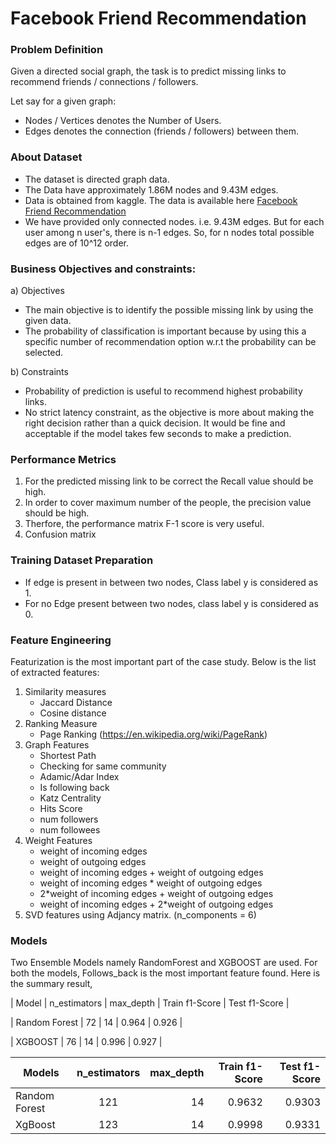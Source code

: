 # Facebook Friend Recommendation
### Problem Definition
Given a directed social graph, the task is to predict missing links to recommend friends / connections / followers.

Let say for a given graph:
* Nodes / Vertices denotes the Number of Users.
* Edges denotes the connection (friends / followers) between them.
### About Dataset
- The dataset is directed graph data.
- The Data have approximately 1.86M nodes and 9.43M edges.
- Data is obtained from kaggle. The data is available here [Facebook Friend Recommendation](https://www.kaggle.com/c/FacebookRecruiting) 
- We have provided only connected nodes. i.e. 9.43M edges. But for each user among n user's, there is n-1 edges. So, for n nodes total possible edges are of 10^12 order.

### Business Objectives and constraints:
a) Objectives
- The main objective is to identify the possible missing link by using the given data.
- The probability of classification is important because by using this a specific number of recommendation option w.r.t the probability can be selected.

b) Constraints
- Probability of prediction is useful to recommend highest probability links.
- No strict latency constraint, as the objective is more about making the right decision rather than a quick decision. It would be fine and acceptable if the model takes few seconds to make a prediction.

### Performance Metrics
1) For the predicted missing link to be correct the Recall value should be high.
2) In order to cover maximum number of the people, the precision value should be high.
3) Therfore, the performance matrix F-1 score is very useful.
4) Confusion matrix

### Training Dataset Preparation
- If edge is present in between two nodes, Class label y is considered as 1.
- For no Edge present between two nodes, class label y is considered as 0.

### Feature Engineering
Featurization is the most important part of the case study. Below is the list of extracted features:

1) Similarity measures
   - Jaccard Distance
   - Cosine distance
2) Ranking Measure
   - Page Ranking (https://en.wikipedia.org/wiki/PageRank)
3) Graph Features
   - Shortest Path
   - Checking for same community
   - Adamic/Adar Index
   - Is following back
   - Katz Centrality
   - Hits Score
   - num followers
   - num followees
4) Weight Features
   - weight of incoming edges
   - weight of outgoing edges
   - weight of incoming edges + weight of outgoing edges
   - weight of incoming edges * weight of outgoing edges
   - 2*weight of incoming edges + weight of outgoing edges
   - weight of incoming edges + 2*weight of outgoing edges
5) SVD features using Adjancy matrix. (n_components = 6)

### Models
Two Ensemble Models namely RandomForest and XGBOOST are used. For both the models, Follows_back is the most important feature found. Here is the summary result,

| Model | n_estimators | max_depth | Train f1-Score | Test f1-Score |

| Random Forest | 72 | 14 | 0.964 | 0.926 |

| XGBOOST | 76 | 14 | 0.996 | 0.927 |


| Models           | n_estimators           | max_depth  | Train f1-Score  | Test f1-Score  |
| ---------------- |:----------------------:| ----------:| ---------------:| --------------:|
| Random Forest    | 121                    | 14         |0.9632           |0.9303          |
| XgBoost          | 123                    | 14         |0.9998           |0.9331          |
